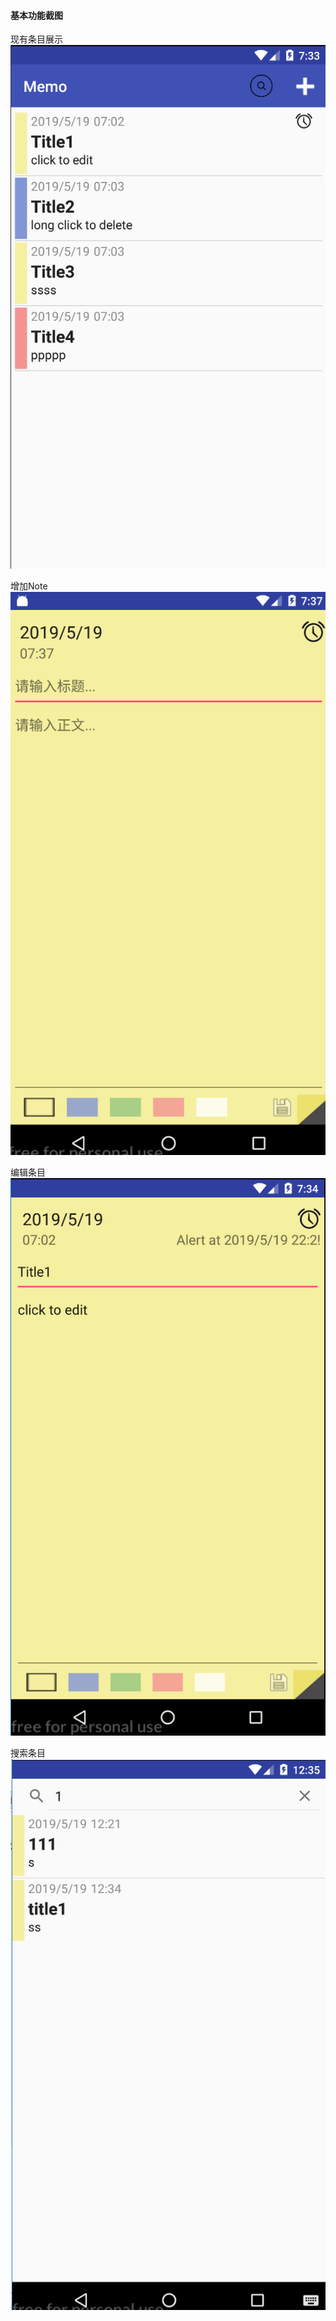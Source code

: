 #### 基本功能截图

现有条目展示
![现有条目展示](noteList.png "现有条目展示")


增加Note
![增加Note](addNote.png "增加Note")

编辑条目
![编辑条目](edit.png "编辑条目")

搜索条目
![搜索条目](search.png "搜索条目")
